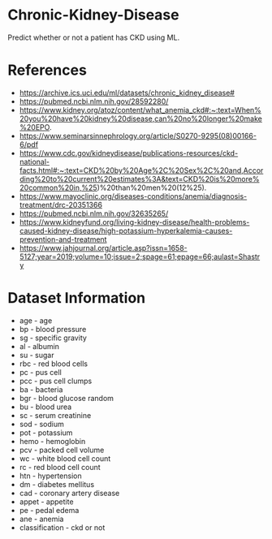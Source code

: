 # Chronic-Kidney-Disease
Predict whether or not a patient has CKD using ML.

# References
- https://archive.ics.uci.edu/ml/datasets/chronic_kidney_disease#
- https://pubmed.ncbi.nlm.nih.gov/28592280/
- https://www.kidney.org/atoz/content/what_anemia_ckd#:~:text=When%20you%20have%20kidney%20disease,can%20no%20longer%20make%20EPO.
- https://www.seminarsinnephrology.org/article/S0270-9295(08)00166-6/pdf
- https://www.cdc.gov/kidneydisease/publications-resources/ckd-national-facts.html#:~:text=CKD%20by%20Age%2C%20Sex%2C%20and,According%20to%20current%20estimates%3A&text=CKD%20is%20more%20common%20in,%25)%20than%20men%20(12%25).
- https://www.mayoclinic.org/diseases-conditions/anemia/diagnosis-treatment/drc-20351366
- https://pubmed.ncbi.nlm.nih.gov/32635265/
- https://www.kidneyfund.org/living-kidney-disease/health-problems-caused-kidney-disease/high-potassium-hyperkalemia-causes-prevention-and-treatment
- https://www.jahjournal.org/article.asp?issn=1658-5127;year=2019;volume=10;issue=2;spage=61;epage=66;aulast=Shastry


# Dataset Information
- age - age
- bp - blood pressure
- sg - specific gravity
- al - albumin
- su - sugar
- rbc - red blood cells
- pc - pus cell
- pcc - pus cell clumps
- ba - bacteria
- bgr - blood glucose random
- bu - blood urea
- sc - serum creatinine
- sod - sodium
- pot - potassium
- hemo - hemoglobin
- pcv - packed cell volume
- wc - white blood cell count
- rc - red blood cell count
- htn - hypertension
- dm - diabetes mellitus
- cad - coronary artery disease
- appet - appetite
- pe - pedal edema
- ane - anemia
- classification - ckd or not
